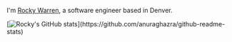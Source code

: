 I'm [Rocky Warren](https://www.rocky.dev), a software engineer based in Denver.

[![Rocky's GitHub stats]([https://github-readme-stats.vercel.app/api?username=anuraghazra](https://github-readme-stats-jzqti5pg5-rockywarrens-projects.vercel.app/api?username=therockstorm))](https://github.com/anuraghazra/github-readme-stats)
